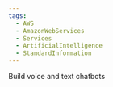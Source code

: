 ```yaml
---
tags:
  - AWS
  - AmazonWebServices
  - Services
  - ArtificialIntelligence
  - StandardInformation
---
```

Build voice and text chatbots